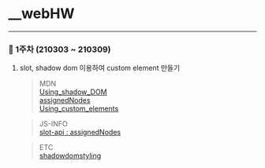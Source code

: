 # \_\_webHW

---

### 📒 1주차 (210303 ~ 210309)

1. slot, shadow dom 이용하여 custom element 만들기

   > MDN  
   > [Using_shadow_DOM](https://developer.mozilla.org/ko/docs/Web/Web_Components/Using_shadow_DOM)  
   > [assignedNodes](https://developer.mozilla.org/en-US/docs/Web/API/HTMLSlotElement/assignedNodes)  
   > [Using_custom_elements](https://developer.mozilla.org/ko/docs/Web/Web_Components/Using_custom_elements)

   > JS-INFO  
   > [slot-api : assignedNodes](https://javascript.info/slots-composition#slot-api)

   > ETC  
   > [shadowdomstyling](https://developers.google.com/web/fundamentals/web-components/shadowdom#styling)
